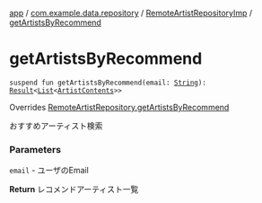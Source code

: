 [app](../../index.md) / [com.example.data.repository](../index.md) / [RemoteArtistRepositoryImp](index.md) / [getArtistsByRecommend](./get-artists-by-recommend.md)

# getArtistsByRecommend

`suspend fun getArtistsByRecommend(email: `[`String`](https://kotlinlang.org/api/latest/jvm/stdlib/kotlin/-string/index.html)`): `[`Result`](../../com.example.domain.model.value/-result/index.md)`<`[`List`](https://kotlinlang.org/api/latest/jvm/stdlib/kotlin.collections/-list/index.html)`<`[`ArtistContents`](../../com.example.domain.model.entity/-artist-contents/index.md)`>>`

Overrides [RemoteArtistRepository.getArtistsByRecommend](../-remote-artist-repository/get-artists-by-recommend.md)

おすすめアーティスト検索

### Parameters

`email` - ユーザのEmail

**Return**
レコメンドアーティスト一覧

